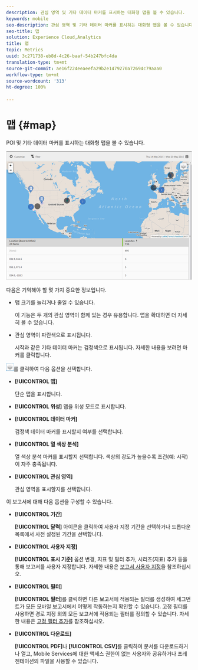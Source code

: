 ```yaml
---
description: 관심 영역 및 기타 데이터 마커를 표시하는 대화형 맵을 볼 수 있습니다.
keywords: mobile
seo-description: 관심 영역 및 기타 데이터 마커를 표시하는 대화형 맵을 볼 수 있습니다.
seo-title: 맵
solution: Experience Cloud,Analytics
title: 맵
topic: Metrics
uuid: 3c271738-eb8d-4c26-baaf-54b247bfc4da
translation-type: tm+mt
source-git-commit: ae16f224eeaeefa29b2e1479270a72694c79aaa0
workflow-type: tm+mt
source-wordcount: '313'
ht-degree: 100%

---
```



# 맵 {#map}

POI 및 기타 데이터 마커를 표시하는 대화형 맵을 볼 수 있습니다.

![](assets/map.png)

다음은 기억해야 할 몇 가지 중요한 정보입니다.

* 맵 크기를 늘리거나 줄일 수 있습니다.

   이 기능은 두 개의 관심 영역이 함께 있는 경우 유용합니다. 맵을 확대하면 더 자세히 볼 수 있습니다.
* 관심 영역이 파란색으로 표시됩니다.

   시작과 같은 기타 데이터 마커는 검정색으로 표시됩니다. 자세한 내용을 보려면 마커를 클릭합니다.

![레이어](assets/map_layers.png)를 클릭하여 다음 옵션을 선택합니다.

* **[!UICONTROL 맵]**

   단순 맵을 표시합니다.

* **[!UICONTROL 위성]**
맵을 위성 모드로 표시합니다.

* **[!UICONTROL 데이터 마커]**

   검정색 데이터 마커를 표시할지 여부를 선택합니다.

* **[!UICONTROL 열 색상 분석]**

   열 색상 분석 마커를 표시할지 선택합니다. 색상의 강도가 높을수록 조건(예: 시작)이 자주 충족됩니다.

* **[!UICONTROL 관심 영역]**

   관심 영역을 표시할지를 선택합니다.

이 보고서에 대해 다음 옵션을 구성할 수 있습니다.

* **[!UICONTROL 기간]**

   **[!UICONTROL 달력]** 아이콘을 클릭하여 사용자 지정 기간을 선택하거나 드롭다운 목록에서 사전 설정된 기간을 선택합니다.

* **[!UICONTROL 사용자 지정]**

   **[!UICONTROL 표시 기준]** 옵션 변경, 지표 및 필터 추가, 시리즈(지표) 추가 등을 통해 보고서를 사용자 지정합니다. 자세한 내용은 [보고서 사용자 지정](/help/using/usage/reports-customize/t-reports-customize.md)을 참조하십시오.

* **[!UICONTROL 필터]**

   **[!UICONTROL 필터]**&#x200B;를 클릭하면 다른 보고서에 적용되는 필터를 생성하여 세그먼트가 모든 모바일 보고서에서 어떻게 작동하는지 확인할 수 있습니다. 고정 필터를 사용하면 경로 지정 외의 모든 보고서에 적용되는 필터를 정의할 수 있습니다. 자세한 내용은 [고정 필터 추가](/help/using/usage/reports-customize/t-sticky-filter.md)를 참조하십시오.

* **[!UICONTROL 다운로드]**

   **[!UICONTROL PDF]**&#x200B;나 **[!UICONTROL CSV]**&#x200B;를 클릭하여 문서를 다운로드하거나 열고, Mobile Services에 대한 액세스 권한이 없는 사용자와 공유하거나 프레젠테이션의 파일을 사용할 수 있습니다.